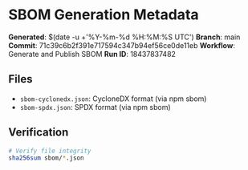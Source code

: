 # SBOM Generation Metadata

**Generated**: $(date -u +'%Y-%m-%d %H:%M:%S UTC')
**Branch**: main
**Commit**: 71c39c6b2f391e717594c347b94ef56ce0de11eb
**Workflow**: Generate and Publish SBOM
**Run ID**: 18437837482

## Files

- `sbom-cyclonedx.json`: CycloneDX format (via npm sbom)
- `sbom-spdx.json`: SPDX format (via npm sbom)

## Verification

```bash
# Verify file integrity
sha256sum sbom/*.json
```

